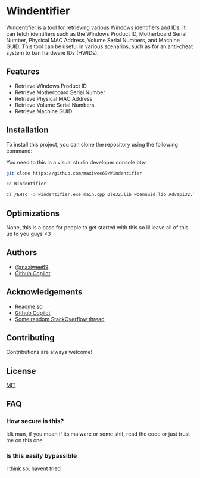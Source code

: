 # Windentifier

Windentifier is a tool for retrieving various Windows identifiers and IDs. It can fetch identifiers such as the Windows Product ID, Motherboard Serial Number, Physical MAC Address, Volume Serial Numbers, and Machine GUID. This tool can be useful in various scenarios, such as for an anti-cheat system to ban hardware IDs (HWIDs).




## Features

- Retrieve Windows Product ID
- Retrieve Motherboard Serial Number
- Retrieve Physical MAC Address
- Retrieve Volume Serial Numbers
- Retrieve Machine GUID


## Installation

To install this project, you can clone the repository using the following command:

You need to this in a visual studio developer console btw
```bash
git clone https://github.com/maxiwee69/Windentifier

```
```bash
cd Windentifier
```
```bash
cl /EHsc -o windentifier.exe main.cpp Ole32.lib wbemuuid.lib Advapi32.lib
```



## Optimizations

None, this is a base for people to get started with this so ill leave all of this up to you guys <3


## Authors

- [@maxiwee69](https://github.com/maxiwee69)
- [Github Copilot](https://github.com/features/copilot)


## Acknowledgements

 - [Readme.so](https://readme.so/editor)
 - [Github Copilot](https://github.com/features/copilot)
 - [Some random StackOverflow thread](https://stackoverflow.com/questions/910619/generating-a-hardware-id-on-windows)
## Contributing

Contributions are always welcome!



## License

[MIT](https://choosealicense.com/licenses/mit/)


## FAQ

### How secure is this?

Idk man, if you mean if its malware or some shit, read the code or just trust me on this one

### Is this easily bypassible

I think so, havent tried
